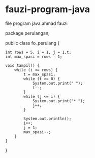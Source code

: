 # fauzi-program-java
file program java ahmad fauzi

package perulangan;

public class fo_perulang {

    int rows = 5, i = 1, j = 1,t;
    int max_spasi = rows - 1;

    void tampil() {
        while (i <= rows) {
            t = max_spasi;
            while (t >= 0) {
                System.out.print(" ");
                t--;
            }
            while (j <= i) {
                System.out.print("* ");
                j++;
            }

            System.out.println();
            i++;
            j = 1;
            max_spasi--;
        }
    }

}

